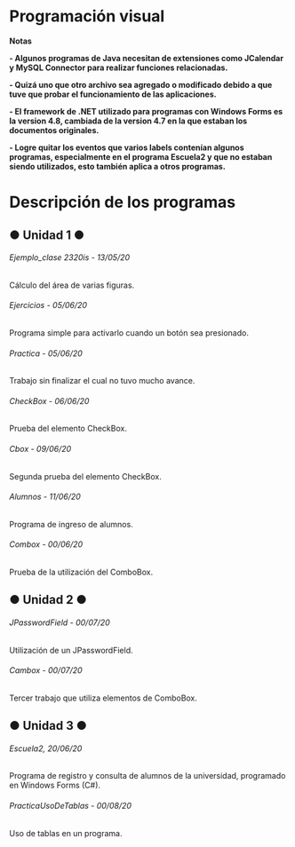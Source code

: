 # Programación visual

<!----Notas---->
**Notas**

**- Algunos programas de Java necesitan de extensiones como JCalendar y MySQL Connector para realizar funciones relacionadas.**

**- Quizá uno que otro archivo sea agregado o modificado debido a que tuve que probar el funcionamiento de las aplicaciones.**

**- El framework de .NET utilizado para programas con Windows Forms es la version 4.8, cambiada de la version 4.7 en la que estaban los documentos originales.**

**- Logre quitar los eventos que varios labels contenían algunos programas, especialmente en el programa Escuela2 y que no estaban siendo utilizados, esto también aplica a otros programas.**
<!----Separador de las notas---->

<!----Directorio con descripción de los programas---->
# Descripción de los programas

## ● Unidad 1 ●
###### Ejemplo_clase 2320is - 13/05/20
Cálculo del área de varias figuras.

<!----Separador---->

###### Ejercicios - 05/06/20
Programa simple para activarlo cuando un botón sea presionado.

<!----Separador---->

###### Practica - 05/06/20
Trabajo sin finalizar el cual no tuvo mucho avance.

<!----Separador---->

###### CheckBox - 06/06/20
Prueba del elemento CheckBox.

<!----Separador---->

###### Cbox - 09/06/20
Segunda prueba del elemento CheckBox.

<!----Separador---->

###### Alumnos - 11/06/20
Programa de ingreso de alumnos.

<!----Separador---->

###### Combox - 00/06/20
Prueba de la utilización del ComboBox.

## ● Unidad 2 ●
###### JPasswordField - 00/07/20
Utilización de un JPasswordField.

<!----Separador---->

###### Cambox - 00/07/20
Tercer trabajo que utiliza elementos de ComboBox.

## ● Unidad 3 ●
###### Escuela2, 20/06/20
Programa de registro y consulta de alumnos de la universidad, programado en Windows Forms (C#).

<!----Separador---->

###### PracticaUsoDeTablas - 00/08/20
Uso de tablas en un programa.

<!----Separador del directorio con ubicación de archivos---->